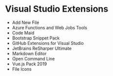 # Visual Studio Extensions

- Add New File
- Azure Functions and Web Jobs Tools
- Code Maid
- Bootstrap Snippet Pack
- GitHub Extensions for Visual Studio
- JetBrains ReSharper Ultimate
- Markdown Editor
- Open Command Line
- Vue.js Pack 2019
- File Icons
